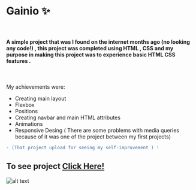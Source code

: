 # Gainio  ✨
 <br>



#### A simple project that  was I found on the internet months ago (no looking any code!) , this project was completed using HTML , CSS and my purpose in making this project was to experience basic HTML CSS features .  <br>  <br>  <br>

My achievements were:
- Creating main layout
- Flexbox
- Positions
- Creating navbar and main HTML attributes
- Animations
- Responsive Desing ( There are some problems with media queries because of it was one of the project between my first projects)



```diff
- (That project upload for seeing my self-improvement ) ! 

```

## To see project <a href="https://raw.githack.com/anilcosarss/gainio/main/index.html">Click Here!</a> 

![alt text](https://github.com/anilcosarss/gainio/blob/main/img/screencapture-raw-githack-anilcosarss-gainio-main-index-html-2023-03-13-01_13_32.png
)


